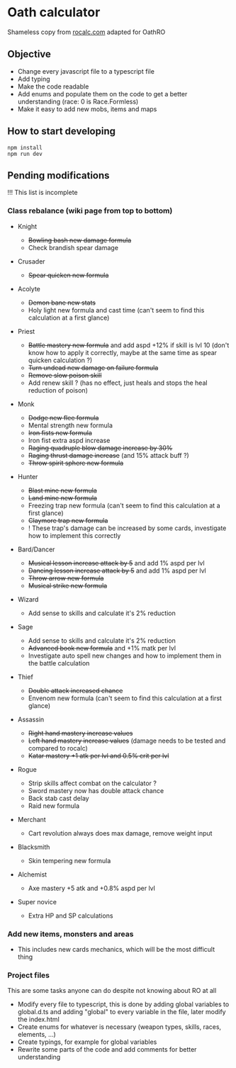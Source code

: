 # Oath calculator

Shameless copy from [rocalc.com](https://www.rocalc.com) adapted for OathRO

## Objective

- Change every javascript file to a typescript file
- Add typing
- Make the code readable
- Add enums and populate them on the code to get a better understanding (race: 0 is Race.Formless)
- Make it easy to add new mobs, items and maps

## How to start developing
```
npm install
npm run dev
```

## Pending modifications
!!! This list is incomplete
### Class rebalance (wiki page from top to bottom)

- Knight
    - ~~Bowling bash new damage formula~~
    - Check brandish spear damage

- Crusader
    - ~~Spear quicken new formula~~

- Acolyte
    - ~~Demon bane new stats~~
    - Holy light new formula and cast time (can't seem to find this calculation at a first glance)

- Priest
    - ~~Battle mastery new formula~~ and add aspd +12% if skill is lvl 10 (don't know how to apply it correctly, maybe at the same time as spear quicken calculation ?)
    - ~~Turn undead new damage on failure formula~~
    - ~~Remove slow poison skill~~
    - Add renew skill ? (has no effect, just heals and stops the heal reduction of poison)

- Monk
    - ~~Dodge new flee formula~~
    - Mental strength new formula
    - ~~Iron fists new formula~~
    - Iron fist extra aspd increase
    - ~~Raging quadruple blow damage increase by 30%~~
    - ~~Raging thrust damage increase~~ (and 15% attack buff ?)
    - ~~Throw spirit sphere new formula~~

- Hunter
    - ~~Blast mine new formula~~
    - ~~Land mine new formula~~
    - Freezing trap new formula (can't seem to find this calculation at a first glance)
    - ~~Claymore trap new formula~~
    - ! These trap's damage can be increased by some cards, investigate how to implement this correctly

- Bard/Dancer
    - ~~Musical lesson increase attack by 5~~ and add 1% aspd per lvl
    - ~~Dancing lesson increase attack by 5~~ and add 1% aspd per lvl
    - ~~Throw arrow new formula~~
    - ~~Musical strike new formula~~

- Wizard
    - Add sense to skills and calculate it's 2% reduction
    
- Sage
    - Add sense to skills and calculate it's 2% reduction
    - ~~Advanced book new formula~~ and +1% matk per lvl
    - Investigate auto spell new changes and how to implement them in the battle calculation

- Thief
    - ~~Double attack increased chance~~
    - Envenom new formula (can't seem to find this calculation at a first glance)

- Assassin
    - ~~Right hand mastery increase values~~
    - ~~Left hand mastery increase values~~ (damage needs to be tested and compared to rocalc)
    - ~~Katar mastery +1 atk per lvl and 0.5% crit per lvl~~

- Rogue
    - Strip skills affect combat on the calculator ?
    - Sword mastery now has double attack chance
    - Back stab cast delay
    - Raid new formula

- Merchant 
    - Cart revolution always does max damage, remove weight input

- Blacksmith
    - Skin tempering new formula

- Alchemist
    - Axe mastery +5 atk and +0.8% aspd per lvl

- Super novice
    - Extra HP and SP calculations

### Add new items, monsters and areas
- This includes new cards mechanics, which will be the most difficult thing

### Project files

This are some tasks anyone can do despite not knowing about RO at all

- Modify every file to typescript, this is done by adding global variables to global.d.ts and adding "global" to every variable in the file, later modify the index.html
- Create enums for whatever is necessary (weapon types, skills, races, elements, ...)
- Create typings, for example for global variables
- Rewrite some parts of the code and add comments for better understanding